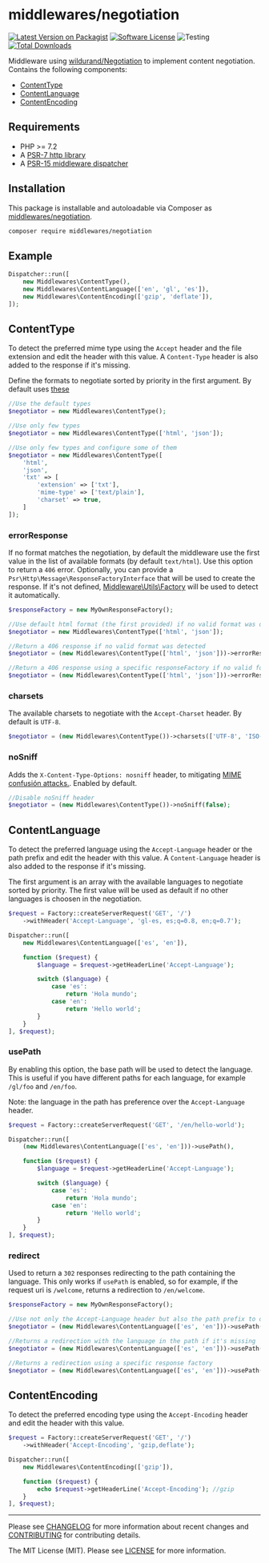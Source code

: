 # middlewares/negotiation

[![Latest Version on Packagist][ico-version]][link-packagist]
[![Software License][ico-license]](LICENSE)
![Testing][ico-ga]
[![Total Downloads][ico-downloads]][link-downloads]

Middleware using [wildurand/Negotiation](https://github.com/willdurand/Negotiation) to implement content negotiation. Contains the following components:

* [ContentType](#contenttype)
* [ContentLanguage](#contentlanguage)
* [ContentEncoding](#contentencoding)

## Requirements

* PHP >= 7.2
* A [PSR-7 http library](https://github.com/middlewares/awesome-psr15-middlewares#psr-7-implementations)
* A [PSR-15 middleware dispatcher](https://github.com/middlewares/awesome-psr15-middlewares#dispatcher)

## Installation

This package is installable and autoloadable via Composer as [middlewares/negotiation](https://packagist.org/packages/middlewares/negotiation).

```sh
composer require middlewares/negotiation
```

## Example

```php
Dispatcher::run([
    new Middlewares\ContentType(),
    new Middlewares\ContentLanguage(['en', 'gl', 'es']),
    new Middlewares\ContentEncoding(['gzip', 'deflate']),
]);
```

## ContentType

To detect the preferred mime type using the `Accept` header and the file extension and edit the header with this value. A `Content-Type` header is also added to the response if it's missing.

Define the formats to negotiate sorted by priority in the first argument. By default uses [these](src/formats_defaults.php)

```php
//Use the default types
$negotiator = new Middlewares\ContentType();

//Use only few types
$negotiator = new Middlewares\ContentType(['html', 'json']);

//Use only few types and configure some of them
$negotiator = new Middlewares\ContentType([
    'html',
    'json',
    'txt' => [
        'extension' => ['txt'],
        'mime-type' => ['text/plain'],
        'charset' => true,
    ]
]);
```

### errorResponse

If no format matches the negotiation, by default the middleware use the first value in the list of available formats (by default `text/html`). Use this option to return a `406` error. Optionally, you can provide a `Psr\Http\Message\ResponseFactoryInterface` that will be used to create the response. If it's not defined, [Middleware\Utils\Factory](https://github.com/middlewares/utils#factory) will be used to detect it automatically.

```php
$responseFactory = new MyOwnResponseFactory();

//Use default html format (the first provided) if no valid format was detected (By default)
$negotiator = new Middlewares\ContentType(['html', 'json']);

//Return a 406 response if no valid format was detected
$negotiator = (new Middlewares\ContentType(['html', 'json']))->errorResponse();

//Return a 406 response using a specific responseFactory if no valid format was detected
$negotiator = (new Middlewares\ContentType(['html', 'json']))->errorResponse($responseFactory);
```

### charsets

The available charsets to negotiate with the `Accept-Charset` header. By default is `UTF-8`.

```php
$negotiator = (new Middlewares\ContentType())->charsets(['UTF-8', 'ISO-8859-1']);
```

### noSniff

Adds the `X-Content-Type-Options: nosniff` header, to mitigating [MIME confusión attacks.](https://blog.mozilla.org/security/2016/08/26/mitigating-mime-confusion-attacks-in-firefox/). Enabled by default.

```php
//Disable noSniff header
$negotiator = (new Middlewares\ContentType())->noSniff(false);
```

## ContentLanguage

To detect the preferred language using the `Accept-Language` header or the path prefix and edit the header with this value. A `Content-Language` header is also added to the response if it's missing.

The first argument is an array with the available languages to negotiate sorted by priority. The first value will be used as default if no other languages is choosen in the negotiation.

```php
$request = Factory::createServerRequest('GET', '/')
    ->withHeader('Accept-Language', 'gl-es, es;q=0.8, en;q=0.7');

Dispatcher::run([
    new Middlewares\ContentLanguage(['es', 'en']),

    function ($request) {
        $language = $request->getHeaderLine('Accept-Language');

        switch ($language) {
            case 'es':
                return 'Hola mundo';
            case 'en':
                return 'Hello world';
        }
    }
], $request);
```

### usePath

By enabling this option, the base path will be used to detect the language. This is useful if you have different paths for each language, for example `/gl/foo` and `/en/foo`. 

Note: the language in the path has preference over the `Accept-Language` header.

```php
$request = Factory::createServerRequest('GET', '/en/hello-world');

Dispatcher::run([
    (new Middlewares\ContentLanguage(['es', 'en']))->usePath(),

    function ($request) {
        $language = $request->getHeaderLine('Accept-Language');

        switch ($language) {
            case 'es':
                return 'Hola mundo';
            case 'en':
                return 'Hello world';
        }
    }
], $request);
```

### redirect

Used to return a `302` responses redirecting to the path containing the language. This only works if `usePath` is enabled, so for example, if the request uri is `/welcome`, returns a redirection to `/en/welcome`.

```php
$responseFactory = new MyOwnResponseFactory();

//Use not only the Accept-Language header but also the path prefix to detect the language
$negotiator = (new Middlewares\ContentLanguage(['es', 'en']))->usePath();

//Returns a redirection with the language in the path if it's missing
$negotiator = (new Middlewares\ContentLanguage(['es', 'en']))->usePath()->redirect();

//Returns a redirection using a specific response factory
$negotiator = (new Middlewares\ContentLanguage(['es', 'en']))->usePath()->redirect($responseFactory);
```

## ContentEncoding

To detect the preferred encoding type using the `Accept-Encoding` header and edit the header with this value.

```php
$request = Factory::createServerRequest('GET', '/')
    ->withHeader('Accept-Encoding', 'gzip,deflate');

Dispatcher::run([
    new Middlewares\ContentEncoding(['gzip']),

    function ($request) {
        echo $request->getHeaderLine('Accept-Encoding'); //gzip
    }
], $request);
```

---

Please see [CHANGELOG](CHANGELOG.md) for more information about recent changes and [CONTRIBUTING](CONTRIBUTING.md) for contributing details.

The MIT License (MIT). Please see [LICENSE](LICENSE) for more information.

[ico-version]: https://img.shields.io/packagist/v/middlewares/negotiation.svg?style=flat-square
[ico-license]: https://img.shields.io/badge/license-MIT-brightgreen.svg?style=flat-square
[ico-ga]: https://github.com/middlewares/negotiation/workflows/testing/badge.svg
[ico-downloads]: https://img.shields.io/packagist/dt/middlewares/negotiation.svg?style=flat-square

[link-packagist]: https://packagist.org/packages/middlewares/negotiation
[link-scrutinizer]: https://scrutinizer-ci.com/g/middlewares/negotiation
[link-downloads]: https://packagist.org/packages/middlewares/negotiation
